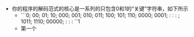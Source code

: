* 你的程序的解码范式的核心是一系列的只包含0和1的“关键”字符串，如下所示
  * ```0; 00; 01; 10; 000; 001; 010; 011; 100; 101; 110; 0000; 0001; : : : ; 1011; 1110; 00000; : : : ``1
  * 第一个
  
